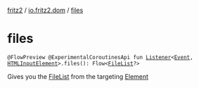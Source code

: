[fritz2](../index.md) / [io.fritz2.dom](index.md) / [files](./files.md)

# files

`@FlowPreview @ExperimentalCoroutinesApi fun `[`Listener`](-listener/index.md)`<`[`Event`](https://kotlinlang.org/api/latest/jvm/stdlib/org.w3c.dom.events/-event/index.html)`, `[`HTMLInputElement`](https://kotlinlang.org/api/latest/jvm/stdlib/org.w3c.dom/-h-t-m-l-input-element/index.html)`>.files(): Flow<`[`FileList`](https://kotlinlang.org/api/latest/jvm/stdlib/org.w3c.files/-file-list/index.html)`?>`

Gives you the [FileList](https://kotlinlang.org/api/latest/jvm/stdlib/org.w3c.files/-file-list/index.html) from the targeting [Element](https://kotlinlang.org/api/latest/jvm/stdlib/org.w3c.dom/-element/index.html)

